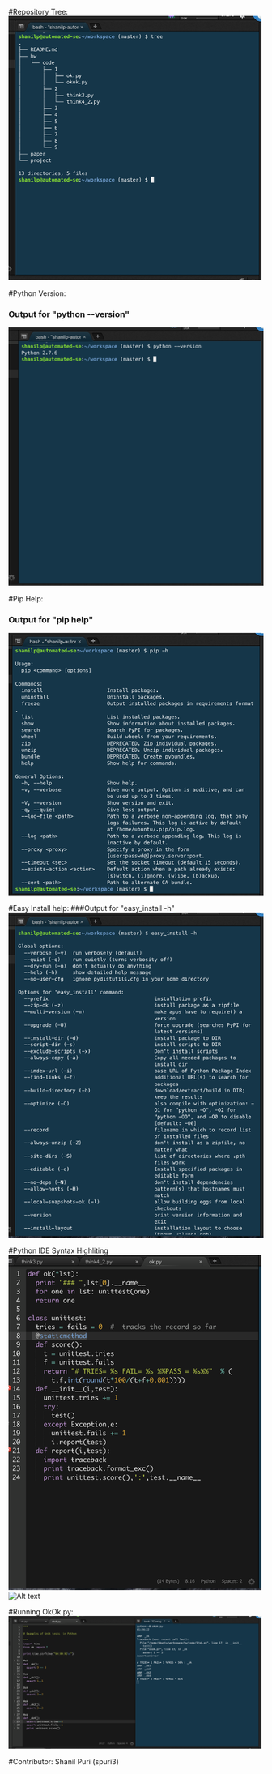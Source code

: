 #Repository Tree:
<img src="repo-tree.png" width=500>

#Python Version:
### Output for "python --version"
![Alt text](python-version.png?raw=true)

#Pip Help:
### Output for "pip help"
![Alt text](pip-h-out.png?raw=true)

#Easy Install help:
###Output for "easy_install -h"
![Alt text](easy_install-out.png?raw=true)

#Python IDE Syntax Highliting
<img src="python-ide.png" width=500>
![Alt text](/python-ide.png?raw=true)

#Running OkOk.py:
<img src="okok-py.png" width=500>

#Contributor:
Shanil Puri (spuri3)